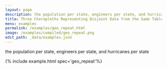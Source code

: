 ```yaml
---
layout: page
description: the population per state, engineers per state, and hurricanes per state
title: Three Choropleths Representing Disjoint Data from the Same Table
menu: examples
permalink: /examples/geo_repeat.html
image: /examples/compiled/geo_repeat.png
edit_path: _data/examples.json
---
```


the population per state, engineers per state, and hurricanes per state

{% include example.html spec='geo_repeat'%}
